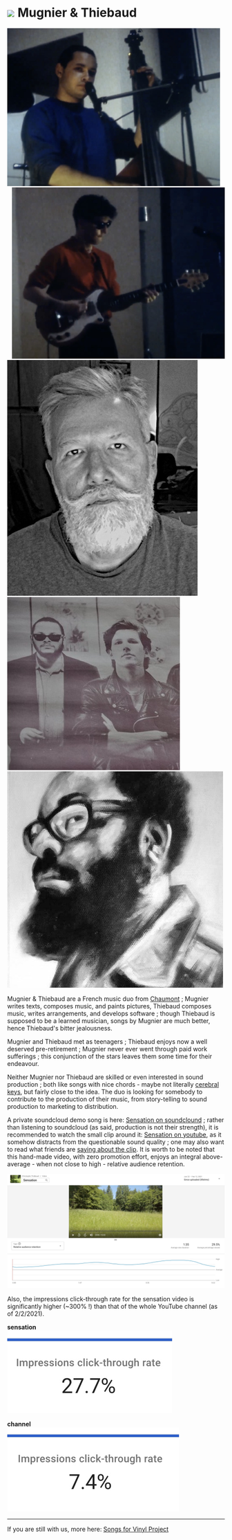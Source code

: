 # <a id="vinyl_brand" style="margin-right:.5rem;" title="Vinyl Title" href="https://mugnierandthiebaud.com/" target="_mugnier_et_thiebaud"><img src="/svgos/vinyl_icon.svg" style="width:30px; height: auto;"></a>Mugnier & Thiebaud

<div class="d-flex justify-content-center">
  <div class="col" style="padding-right: .7rem;">
    <img src="/jpegs/Mugnier.jpg" alt="MugnierJeune" class="img-fluid">
  </div>
  <div class="col" style="padding-left: .7rem;">
    <img src="/jpegs/Thiebaud.jpg" alt="ThiebaudJeune" class="img-fluid">
  </div>
</div>
</div>
<div class="row">
  <div class="col">
    <img src="/jpegs/Thiebaud3.jpg" alt="ThiebaudVieux" class="img-fluid">
  </div>
  <div class="col">
    <img src="/mugnierandthiebaud0_cropped.jpg" alt="mugnierandthiebaud" class="img-fluid">
  </div>
  <div class="col">
    <img src="/jpegs/Mugnier2.jpg" alt="MugnierVieux" class="img-fluid">
  </div>
</div>

Mugnier & Thiebaud are a French music duo from [Chaumont](https://en.wikipedia.org/wiki/Chaumont,_Haute-Marne) ; Mugnier writes texts, composes music, and paints pictures, Thiebaud composes music, writes arrangements, and develops software ; though Thiebaud is supposed to be a learned musician, songs by Mugnier are much better, hence Thiebaud's bitter jealousness.

Mugnier and Thiebaud met as teenagers ; Thiebaud enjoys now a well deserved pre-retirement ; Mugnier never ever went through paid work sufferings ; this conjunction of the stars leaves them some time for their endeavour.

Neither Mugnier nor Thiebaud are skilled or even interested in sound production ; both like songs with nice chords - maybe not literally [cerebral keys](https://www.mamalarky.com/about-us), but fairly close to the idea. The duo is looking for somebody to contribute to the production of their music, from story-telling to sound production to marketing to distribution.

A private soundcloud demo song is here:
[Sensation on soundclound](https://soundcloud.com/christophe-thiebaud/sensation-new-mix/s-oyXVmEq51cf)
; rather than listening to soundcloud (as said, production is not their strength), it is recommended to watch the small clip around it:
[Sensation on youtube](https://youtu.be/tkK7Bi7c7Wc), as it somehow distracts from the questionable sound quality ; one may also want to read what friends are [saying about the clip](https://www.facebook.com/christophe.thiebaud/posts/10158927764709593). It is worth to be noted that this hand-made video, with zero promotion effort, enjoys an integral above-average - when not close to high - relative audience retention.

![Relative audience retention](/jpegs/relative_audience_retention.jpg)

Also, the impressions click-through rate for the sensation video is significantly higher (~300% !) than that of the whole YouTube channel (as of 2/2/2021).

**sensation**<br> ![channel](/jpegs/impressions_click-through_rate_sensation.jpg)

**channel**<br> ![sensation](/jpegs/impressions_click-through_rate_channel.jpg)

---

If you are still with us, more here: [Songs for Vinyl Project](https://mugnierandthiebaud.com/)
